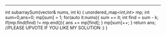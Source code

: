 ​
​
******************************
int subarraySum(vector<int>& nums, int k) {
unordered_map<int,int> mp;
int sum=0,ans=0;
mp[sum] = 1;
for(auto it:nums){
sum += it;
int find = sum - k;
if(mp.find(find) != mp.end()){
ans += mp[find];
}
mp[sum]++;
}
return ans;
//PLEASE UPVOTE IF YOU LIKE MY SOLUTION  :)
}